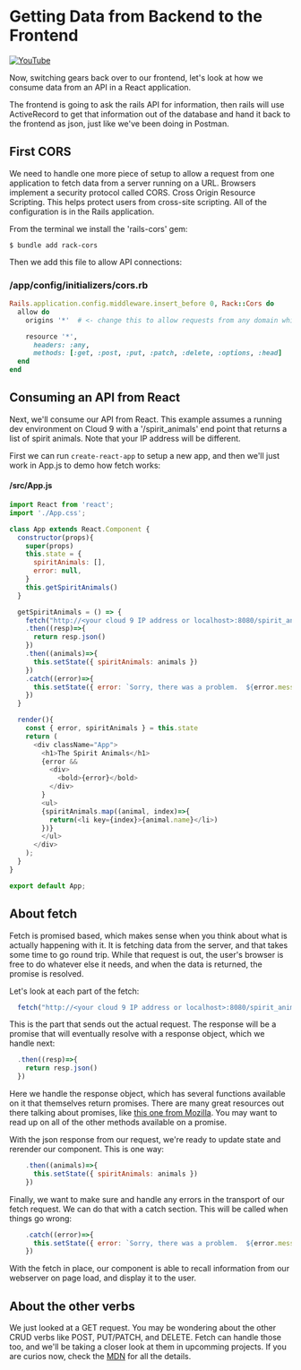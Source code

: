 # Getting Data from Backend to the Frontend

[![YouTube](http://img.youtube.com/vi/Law40pSLeHM/0.jpg)](https://www.youtube.com/watch?v=Law40pSLeHM)

Now, switching gears back over to our frontend, let's look at how we consume data from an API in a React application.

The frontend is going to ask the rails API for information, then rails will use ActiveRecord to get that information out of the database and hand it back to the frontend as json, just like we've been doing in Postman.

## First CORS
We need to handle one more piece of setup to allow a request from one application to fetch data from a server running on a URL.  Browsers implement a security protocol called CORS.  Cross Origin Resource Scripting.  This helps protect users from cross-site scripting.  All of the configuration is in the Rails application.

From the terminal we install the 'rails-cors' gem:
```
$ bundle add rack-cors
```

Then we add this file to allow API connections:

### /app/config/initializers/cors.rb
```ruby
Rails.application.config.middleware.insert_before 0, Rack::Cors do
  allow do
    origins '*'  # <- change this to allow requests from any domain while in development.

    resource '*',
      headers: :any,
      methods: [:get, :post, :put, :patch, :delete, :options, :head]
  end
end
```


## Consuming an API from React

Next, we'll consume our API from React.  This example assumes a running dev environment on Cloud 9 with a '/spirit_animals' end point that returns a list of spirit animals.  Note that your IP address will be different.

First we can run ```create-react-app``` to setup a new app, and then we'll just work in App.js to demo how fetch works:

#### /src/App.js

```javascript
import React from 'react';
import './App.css';

class App extends React.Component {
  constructor(props){
    super(props)
    this.state = {
      spiritAnimals: [],
      error: null,
    }
    this.getSpiritAnimals()
  }

  getSpiritAnimals = () => {
    fetch("http://<your cloud 9 IP address or localhost>:8080/spirit_animals")
    .then((resp)=>{
      return resp.json()
    })
    .then((animals)=>{
      this.setState({ spiritAnimals: animals })
    })
    .catch((error)=>{
      this.setState({ error: `Sorry, there was a problem.  ${error.message}`})
    })
  }

  render(){
    const { error, spiritAnimals } = this.state
    return (
      <div className="App">
        <h1>The Spirit Animals</h1>
        {error &&
          <div>
            <bold>{error}</bold>
          </div>
        }
        <ul>
        {spiritAnimals.map((animal, index)=>{
          return(<li key={index}>{animal.name}</li>)
        })}
        </ul>
      </div>
    );
  }
}

export default App;
```


## About fetch
Fetch is promised based, which makes sense when you think about what is actually happening with it.  It is fetching data from the server, and that takes some time to go round trip.  While that request is out, the user's browser is free to do whatever else it needs, and when the data is returned, the promise is resolved.

Let's look at each part of the fetch:

```javascript
  fetch("http://<your cloud 9 IP address or localhost>:8080/spirit_animals")
```
This is the part that sends out the actual request.  The response will be a promise that will eventually resolve with a response object, which we handle next:

```javascript
  .then((resp)=>{
    return resp.json()
  })
```

Here we handle the response object, which has several functions available on it that themselves return promises.  There are many great resources out there talking about promises, like [this one from Mozilla](https://developer.mozilla.org/en-US/docs/Web/API/Fetch_API/Using_Fetch).  You may want to read up on all of the other methods available on a promise.

With the json response from our request, we're ready to update state and rerender our component.  This is one way:

```javascript
    .then((animals)=>{
      this.setState({ spiritAnimals: animals })
    })
```

Finally, we want to make sure and handle any errors in the transport of our fetch request.  We can do that with a catch section.  This will be called when things go wrong:

```javascript
    .catch((error)=>{
      this.setState({ error: `Sorry, there was a problem.  ${error.message}`})
    })
```

With the fetch in place, our component is able to recall information from our webserver on page load, and display it to the user.

## About the other verbs
We just looked at a GET request.  You may be wondering about the other CRUD verbs like POST, PUT/PATCH, and DELETE.  Fetch can handle those too, and we'll be taking a closer look at them in upcomming projects.  If you are curios now, check the [MDN](https://developer.mozilla.org/en-US/docs/Web/API/Fetch_API/Using_Fetch) for all the details.
